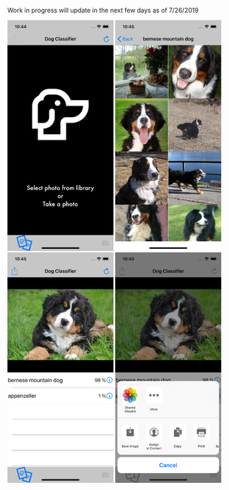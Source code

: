 
Work in progress will update in the next few days as of	7/26/2019

<div> 
  <img src="/readmePic/mainScreen.png " alt="Mainscreen" width="240">
  <img src="/readmePic/dogPics.png " alt="dog pictures" width="240">
  <img src="/readmePic/predict.png " alt="predict" width="240">
  <img src="/readmePic/save.png " alt="save" width="240">
  </div>
